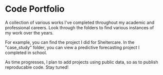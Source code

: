 # Code Portfolio
A collection of various works I've completed throughout my academic and professional careers. Look through the folders to find various instances of my work over the years.

For example, you can find the project I did for Sheltercare. In the "case_study" folder, you can view a predictive forecasting project I completed in school.

As time progresses, I plan to add projects using public data, so as to publish reproducable code. Stay tuned!
